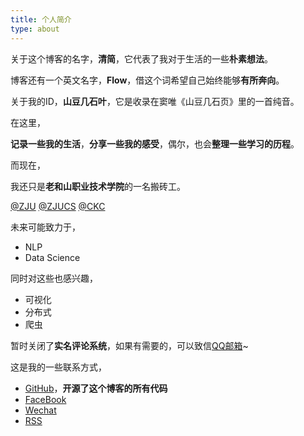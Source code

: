 ```yaml
---
title: 个人简介
type: about
---
```


关于这个博客的名字，**清简**，它代表了我对于生活的一些**朴素想法**。

博客还有一个英文名字，**Flow**，借这个词希望自己始终能够**有所奔向**。

关于我的ID，**山豆几石叶**，它是收录在窦唯《山豆几石页》里的一首纯音。

在这里，

**记录一些我的生活**，**分享一些我的感受**，偶尔，也会**整理一些学习的历程**。

而现在，

我还只是**老和山职业技术学院**的一名搬砖工。

[@ZJU](http://www.zju.edu.cn) [@ZJUCS](http://www.cs.zju.edu.cn) [@CKC](http://ckc.zju.edu.cn)

未来可能致力于，

- NLP
- Data Science

同时对这些也感兴趣，

- 可视化
- 分布式
- 爬虫

暂时关闭了**实名评论系统**，如果有需要的，可以致信[QQ邮箱](mailto:527892245@qq.com)~

这是我的一些联系方式，

- [GitHub](https://github.com/ttcqaq)，**开源了这个博客的所有代码**
- [FaceBook](https://www.facebook.com/profile.php?id=100032502468035)
- [Wechat](/blog/assets/wechat.jpg)
- [RSS](/blog/atom.xml)